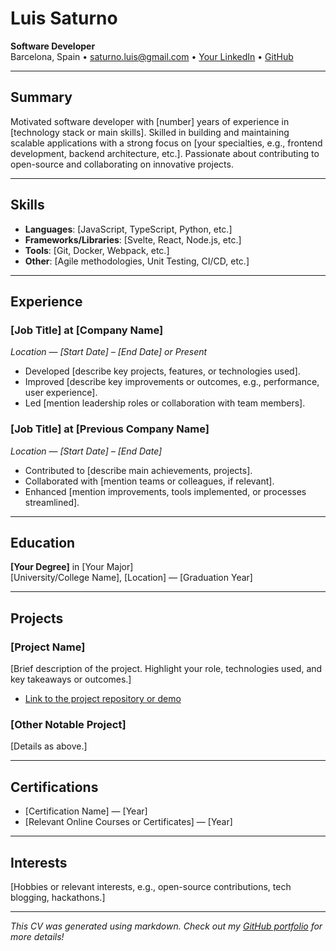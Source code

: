 
# Luis Saturno
**Software Developer**  
Barcelona, Spain •
[saturno.luis@gmail.com](mailto:saturno.luis@gmail.com) •
[Your LinkedIn](https://www.linkedin.com/in/saturnoluis) •
[GitHub](https://github.com/saturnoluis)

---

## Summary
Motivated software developer with [number] years of experience in [technology stack or main skills]. Skilled in building and maintaining scalable applications with a strong focus on [your specialties, e.g., frontend development, backend architecture, etc.]. Passionate about contributing to open-source and collaborating on innovative projects.

---

## Skills
- **Languages**: [JavaScript, TypeScript, Python, etc.]
- **Frameworks/Libraries**: [Svelte, React, Node.js, etc.]
- **Tools**: [Git, Docker, Webpack, etc.]
- **Other**: [Agile methodologies, Unit Testing, CI/CD, etc.]

---

## Experience

### [Job Title] at [Company Name]
*Location* — *[Start Date] – [End Date] or Present*  
- Developed [describe key projects, features, or technologies used].
- Improved [describe key improvements or outcomes, e.g., performance, user experience].
- Led [mention leadership roles or collaboration with team members].

### [Job Title] at [Previous Company Name]
*Location* — *[Start Date] – [End Date]*  
- Contributed to [describe main achievements, projects].
- Collaborated with [mention teams or colleagues, if relevant].
- Enhanced [mention improvements, tools implemented, or processes streamlined].

---

## Education
**[Your Degree]** in [Your Major]  
[University/College Name], [Location] — [Graduation Year]

---

## Projects
### [Project Name]
[Brief description of the project. Highlight your role, technologies used, and key takeaways or outcomes.]
- [Link to the project repository or demo](#)

### [Other Notable Project]
[Details as above.]

---

## Certifications
- [Certification Name] — [Year]
- [Relevant Online Courses or Certificates] — [Year]

---

## Interests
[Hobbies or relevant interests, e.g., open-source contributions, tech blogging, hackathons.]

---

*This CV was generated using markdown. Check out my [GitHub portfolio](https://github.com/yourusername) for more details!*
